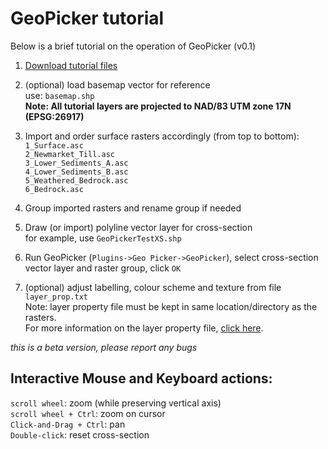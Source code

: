 
# GeoPicker tutorial

Below is a brief tutorial on the operation of GeoPicker (v0.1)

 1. [Download tutorial files](tutorial_files.zip)
 
 1. (optional) load basemap vector for reference  
	use: `basemap.shp`  
	**Note: All tutorial layers are projected to NAD/83 UTM zone 17N (EPSG:26917)**

 2. Import and order surface rasters accordingly (from top to bottom):  
	`1_Surface.asc`  
	`2_Newmarket_Till.asc`  
	`3_Lower_Sediments_A.asc`  
	`4_Lower_Sediments_B.asc`  
	`5_Weathered_Bedrock.asc`  
	`6_Bedrock.asc`  

 3. Group imported rasters and rename group if needed

 4. Draw (or import) polyline vector layer for cross-section  
	for example, use `GeoPickerTestXS.shp`

 5. Run GeoPicker (`Plugins->Geo Picker->GeoPicker`), select cross-section vector layer and raster group, click `OK`

 6. (optional) adjust labelling, colour scheme and texture from file `layer_prop.txt`  
	Note: layer property file must be kept in same location/directory as the rasters.  
	For more information on the layer property file, [click here](../doc/layer_properties_instructions.md).


*this is a beta version, please report any bugs*

## Interactive Mouse and Keyboard actions:

`scroll wheel`: zoom (while preserving vertical axis)  
`scroll wheel + Ctrl`: zoom on cursor  
`Click-and-Drag + Ctrl`: pan  
`Double-click`: reset cross-section  
 







